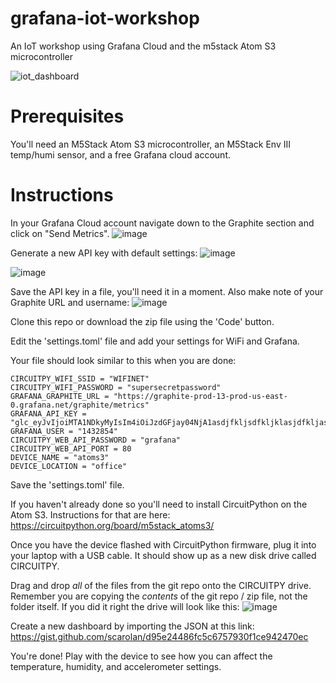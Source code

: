# grafana-iot-workshop
An IoT workshop using Grafana Cloud and the m5stack Atom S3 microcontroller

![iot_dashboard](https://github.com/scarolan/grafana-iot-workshop/assets/403332/53ab9ede-87b2-4151-bd61-6d634d7e6bff)

# Prerequisites
You'll need an M5Stack Atom S3 microcontroller, an M5Stack Env III temp/humi sensor, and a free Grafana cloud account.

# Instructions
In your Grafana Cloud account navigate down to the Graphite section and click on "Send Metrics".
![image](https://github.com/scarolan/grafana-iot-workshop/assets/403332/9e7dbb18-c546-4e72-81af-a425c3f3bae5)

Generate a new API key with default settings:
![image](https://github.com/scarolan/grafana-iot-workshop/assets/403332/ee95683c-2c97-44de-bac4-f2fae0d77bd0)


![image](https://github.com/scarolan/grafana-iot-workshop/assets/403332/22389497-0561-43d5-ab5b-acd1f632c941)

Save the API key in a file, you'll need it in a moment. Also make note of your Graphite URL and username:
![image](https://github.com/scarolan/grafana-iot-workshop/assets/403332/3b5cd90f-d542-4210-bfb1-260e153e07fd)

Clone this repo or download the zip file using the 'Code' button.

Edit the 'settings.toml' file and add your settings for WiFi and Grafana.  

Your file should look similar to this when you are done:

```
CIRCUITPY_WIFI_SSID = "WIFINET"
CIRCUITPY_WIFI_PASSWORD = "supersecretpassword"
GRAFANA_GRAPHITE_URL = "https://graphite-prod-13-prod-us-east-0.grafana.net/graphite/metrics"
GRAFANA_API_KEY = "glc_eyJvIjoiMTA1NDkyMyIsIm4iOiJzdGFjay04NjA1asdjfkljsdfkljklasjdfkljaskldfjkljkdfjklW4wNkw1NhhweruioyqweoriuiousdojoicHJvZC11cy1lYXN0LTAifX0="
GRAFANA_USER = "1432854"
CIRCUITPY_WEB_API_PASSWORD = "grafana"
CIRCUITPY_WEB_API_PORT = 80
DEVICE_NAME = "atoms3"
DEVICE_LOCATION = "office"
```

Save the 'settings.toml' file.  

If you haven't already done so you'll need to install CircuitPython on the Atom S3.  Instructions for that are here:
https://circuitpython.org/board/m5stack_atoms3/

Once you have the device flashed with CircuitPython firmware, plug it into your laptop with a USB cable.  It should show up as a new disk drive called CIRCUITPY.

Drag and drop *all* of the files from the git repo onto the CIRCUITPY drive.  Remember you are copying the *contents* of the git repo / zip file, not the folder itself.  If you did it right the drive will look like this:
![image](https://github.com/scarolan/grafana-iot-workshop/assets/403332/e2d38284-87f4-4157-a789-910a73ebc00b)

Create a new dashboard by importing the JSON at this link:
https://gist.github.com/scarolan/d95e24486fc5c6757930f1ce942470ec

You're done!  Play with the device to see how you can affect the temperature, humidity, and accelerometer settings.
